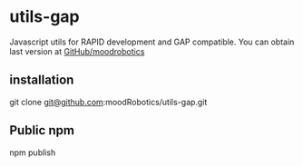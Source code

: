 # utils-gap

Javascript utils for RAPID development and GAP compatible.
You can obtain last version at [GitHub/moodrobotics](https://github.com/moodRobotics/utils-gap)

## installation

git clone git@github.com:moodRobotics/utils-gap.git
## Public npm

npm publish


